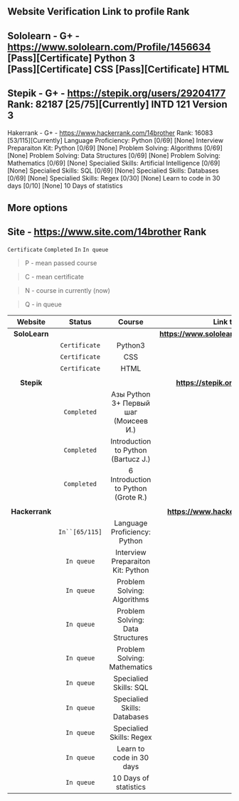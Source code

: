 Website   Verification  		Link to profile							Rank
---
Sololearn 	- G+ -	 https://www.sololearn.com/Profile/1456634	                       
		[Pass][Сertificate]	Python 3	
		[Pass][Сertificate]	СSS
		[Pass][Сertificate]	HTML
---
Stepik	 	- G+ -	 https://stepik.org/users/29204177       		  Rank: 82187
                [25/75][Currently]	INTD 121 Version 3		
---
Hakerrank 	- G+ -   https://www.hackerrank.com/14brother             Rank: 16083                                 
		[53/115][Currently]	Language Proficiency: Python
		[0/69] [None]		Interview Preparaiton Kit: Python
		[0/69] [None]		Problem Solving: Algorithms
		[0/69] [None]		Problem Solving: Data Structures
		[0/69] [None]		Problem Solving: Mathematics
		[0/69] [None]		Specialied Skills: Artificial Intelligence
		[0/69] [None]		Specialied Skills: SQL
		[0/69] [None]		Specialied Skills: Databases
		[0/69] [None]		Specialied Skills: Regex
		[0/30] [None]		Learn to code in 30 days
		[0/10] [None]		10 Days of statistics

More options
---
Site 	  - https://www.site.com/14brother                              	Rank
---
`Certificate` `Completed` `In` `In queue`

> P - mean passed course

> C - mean certificate

> N - course in currently (now)

> Q - in queue


| Website          | Status    		| Course    				 | Link to Profile				    |
| :--------------: | :--------:		| :------------------------------------: | :----------------------------------------------: | 
| **SoloLearn**    | 	       		|    	     				 | **https://www.sololearn.com/Profile/1456634**    | 
| 	           | `Certificate`	| Python3 | 
| 	           | `Certificate`    	| CSS |
| 	           | `Certificate`   	| HTML |
|      		   |    		|    					 | 						    |
| **Stepik**       | 	       		|    	     				 | **https://stepik.org/users/29204177**      	    |
| 	           | `Completed`    	| Азы Python 3+ Первый шаг (Моисеев И.) | 
| 	           | `Completed`       	| Introduction to Python (Bartucz J.) |
| 	           | `Completed`      	| 6 Introduction to Python (Grote R.) |
|      		   |    		|    					 | 						    |
| **Hackerrank**   | 	      		|    	     				 | **https://www.hackerrank.com/14brother**   	    |
|	   	   | `In``[65/115]`     | Language Proficiency: Python |
|	   	   | `In queue`      	| Interview Preparaiton Kit: Python |
|	   	   | `In queue`       	| Problem Solving: Algorithms |
|	   	   | `In queue`      	| Problem Solving: Data Structures |
|	   	   | `In queue`       	| Problem Solving: Mathematics |
|	   	   | `In queue`         | Specialied Skills: SQL |
|	   	   | `In queue`      	| Specialied Skills: Databases |
|	   	   | `In queue`      	| Specialied Skills: Regex |
|	   	   | `In queue`       	| Learn to code in 30 days |
|	   	   | `In queue`       	| 10 Days of statistics |
